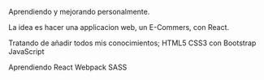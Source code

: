 Aprendiendo y mejorando personalmente.

La idea es hacer una applicacion web, un E-Commers, con React.

Tratando de añadir todos mis conocimientos;
HTML5
CSS3 con Bootstrap
JavaScript

Aprendiendo
React
Webpack
SASS
